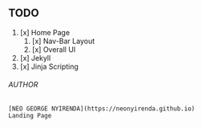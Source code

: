 ## TODO

1. [x] Home Page
   1. [x] Nav-Bar Layout
   2. [x] Overall UI
2. [x] Jekyll
3. [x] Jinja Scripting

###### AUTHOR

    [NÉO GEORGE NYIRENDA](https://neonyirenda.github.io)
    Landing Page
